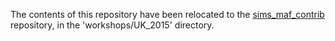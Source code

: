 The contents of this repository have been relocated to the 
[sims_maf_contrib](https://github.com/lsst-nonproject/sims_maf_contrib) repository, in the 'workshops/UK_2015' directory. 
